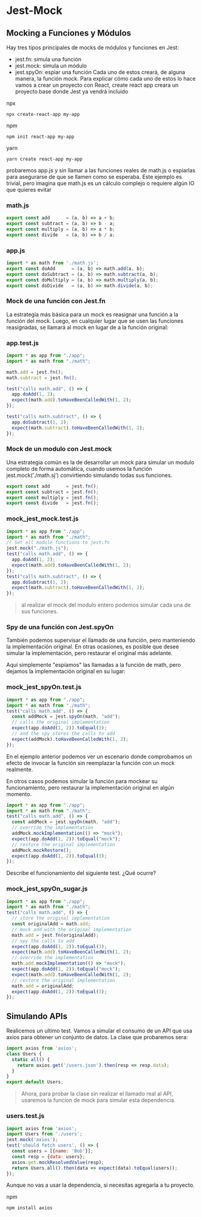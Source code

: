 # Jest-Mock

## Mocking a Funciones y Módulos

Hay tres tipos principales de mocks de módulos y funciones en Jest:

  - jest.fn: simula una función
  - jest.mock: simula un módulo
  - jest.spyOn: espiar una función
Cada uno de estos creará, de alguna manera, la función mock. Para explicar cómo cada uno de estos lo hace vamos a crear un proyecto con React, create react app creara un proyecto base donde Jest ya vendrá incluido

npx

`npx create-react-app my-app`

npm

`npm init react-app my-app`

yarn

`yarn create react-app my-app`

probaremos app.js y sin llamar a las funciones reales de math.js o espiarlas para asegurarse de que se llamen como se esperaba. Este ejemplo es trivial, pero imagina que math.js es un cálculo complejo o requiere algún IO que quieres evitar

### math.js
```js
export const add      = (a, b) => a + b;
export const subtract = (a, b) => b - a;
export const multiply = (a, b) => a * b;
export const divide   = (a, b) => b / a;
```

### app.js
```js
import * as math from './math.js';
export const doAdd      = (a, b) => math.add(a, b);
export const doSubtract = (a, b) => math.subtract(a, b);
export const doMultiply = (a, b) => math.multiply(a, b);
export const doDivide   = (a, b) => math.divide(a, b);
```

### Mock de una función con Jest.fn

La estrategia más básica para un mock es reasignar una función a la función del mock. Luego, en cualquier lugar que se usen las funciones reasignadas, se llamará al mock en lugar de a la función original:

### app.test.js

```js
import * as app from "./app";
import * as math from "./math";

math.add = jest.fn();
math.subtract = jest.fn();

test("calls math.add", () => {
  app.doAdd(1, 2);
  expect(math.add).toHaveBeenCalledWith(1, 2);
});

test("calls math.subtract", () => {
  app.doSubtract(1, 2);
  expect(math.subtract).toHaveBeenCalledWith(1, 2);
});
```

### Mock de un modulo con Jest.mock
Una estrategia común es la de desarrollar un mock para simular un modulo completo de forma automática, cuando usemos la función jest.mock('./math.sj') convirtiendo simulando todas sus funciones.

```js
export const add      = jest.fn();
export const subtract = jest.fn();
export const multiply = jest.fn();
export const divide   = jest.fn();
```

### mock_jest_mock.test.js

```js
import * as app from "./app";
import * as math from "./math";
// Set all module functions to jest.fn
jest.mock("./math.js");
test("calls math.add", () => {
  app.doAdd(1, 2);
  expect(math.add).toHaveBeenCalledWith(1, 2);
});
test("calls math.subtract", () => {
  app.doSubtract(1, 2);
  expect(math.subtract).toHaveBeenCalledWith(1, 2);
});
```
> al realizar el mock del modulo entero podemos simular cada una de sus funciones.

### Spy de una función con Jest.spyOn

También podemos supervisar el llamado de una función, pero manteniendo la implementación original. En otras ocasiones, es posible que desee simular la implementación, pero restaurar el original más adelante.

Aquí simplemente "espíamos" las llamadas a la función de math, pero dejamos la implementación original en su lugar:

### mock_jest_spyOn.test.js
```js
import * as app from "./app";
import * as math from "./math";
test("calls math.add", () => {
  const addMock = jest.spyOn(math, "add");
  // calls the original implementation
  expect(app.doAdd(1, 2)).toEqual(3);
  // and the spy stores the calls to add
  expect(addMock).toHaveBeenCalledWith(1, 2);
});
```

En el ejemplo anterior podemos ver un escenario donde comprobamos un efecto de invocar la función sin reemplazar la función con un mock realmente.

En otros casos podemos simular la función para mockear su funcionamiento, pero restaurar la implementación original en algún momento. 
```js
import * as app from "./app";
import * as math from "./math";
test("calls math.add", () => {
  const addMock = jest.spyOn(math, "add");
  // override the implementation
  addMock.mockImplementation(() => "mock");
  expect(app.doAdd(1, 2)).toEqual("mock");
  // restore the original implementation
  addMock.mockRestore();
  expect(app.doAdd(1, 2)).toEqual(3);
});
```

Describe el funcionamiento del siguiente test. ¿Qué ocurre?

### mock_jest_spyOn_sugar.js
```js
import * as app from "./app";
import * as math from "./math";
test("calls math.add", () => {
  // store the original implementation
  const originalAdd = math.add;
  // mock add with the original implementation
  math.add = jest.fn(originalAdd);
  // spy the calls to add
  expect(app.doAdd(1, 2)).toEqual(3);
  expect(math.add).toHaveBeenCalledWith(1, 2);
  // override the implementation
  math.add.mockImplementation(() => "mock");
  expect(app.doAdd(1, 2)).toEqual("mock");
  expect(math.add).toHaveBeenCalledWith(1, 2);
  // restore the original implementation
  math.add = originalAdd;
  expect(app.doAdd(1, 2)).toEqual(3);
});
```

## Simulando APIs

Realicemos un ultimo test. Vamos a simular el consumo de un API que usa axios para obtener un conjunto de datos. La clase que probaremos sera:
```js
import axios from 'axios';
class Users {
  static all() {
    return axios.get('/users.json').then(resp => resp.data);
  }
}
export default Users;
```
>Ahora, para probar la clase sin realizar el llamado real al API, usaremos la funcion de mock para simular esta dependencia.

### users.test.js

```js
import axios from 'axios';
import Users from './users';
jest.mock('axios');
test('should fetch users', () => {
  const users = [{name: 'Bob'}];
  const resp = {data: users};
  axios.get.mockResolvedValue(resp);
  return Users.all().then(data => expect(data).toEqual(users));
});
```

Aunque no vas a usar la dependencia, si necesitas agregarla a tu proyecto. 

npm

`npm install axios`
